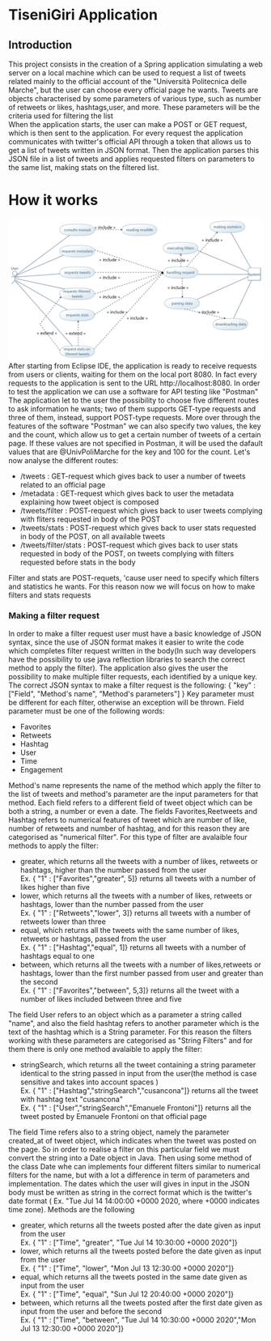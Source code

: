 # TiseniGiri Application
## Introduction
This project consists in the creation of a Spring application simulating a web server on a local machine which can be used to request a list of tweets related mainly to the official account of the "Università Politecnica delle Marche", but the user can choose every  official page he wants.
Tweets are objects characterised by some parameters of various type, such as  number of retweets or likes, hashtags,user, and more. These parameters will be the criteria used for filtering the list  
When the application starts, the user can make a POST or GET request, which is then sent to the application. For every request the application communicates with twitter's official API through a token that allows us to get a list of tweets written in JSON format. Then the application parses this JSON file in a list of tweets and applies requested filters on parameters to the same list, making stats on the filtered list.
# How it works
<img src = UML%20Diagrams/Use%20Case%20diagrams/Use%20Case%20diagram.jpg>
After starting from Eclipse IDE, the application is ready to receive requests from users or clients, waiting for them on the local port 8080. In fact every requests to the application is sent to the URL http://localhost:8080. In order to test the application we can use a software for API testing like "Postman"
The application let to the user the possibility to choose five different routes to ask information he wants; two of them supports GET-type requests and three of them, instead, support POST-type requests. More over through the features of the software "Postman" we can also specify two values, the key and the count, which allow us to get a certain number of tweets of a certain page. If these values are not specified in Postman, it will be used the dafault values that are @UnivPoliMarche for the key and 100 for the count. Let's now analyse the different routes:

 * /tweets : GET-request which gives back to user a number of tweets related to an official page 
 * /metadata : GET-request which gives back to user the metadata explaining how tweet object is composed
 * /tweets/filter : POST-request which gives back to user tweets complying with fliters requested in body of the POST
 * /tweets/stats : POST-request which gives back to user stats requested in body of the POST, on all available tweets
 * /tweets/filter/stats : POST-request which gives back to user stats requested in body of the POST, on tweets complying with filters requested before stats in the body

Filter and stats are POST-requets, 'cause user need to specify which filters and statistics he wants. For this reason now we will focus on how to make filters and stats requests
### Making a filter request
In order to make a filter request user must have a basic knowledge of JSON syntax, since the use of JSON format makes it easier to write the code which completes filter request written in the body(In such way developers have the possibility to use java reflection libraries to search the correct method to apply the filter). The application also gives the user the possibility to make multiple filter requests, each identified by a unique key. The correct JSON syntax to make a filter request is the following:
{
"key" : ["Field", "Method's name", "Method's parameters"]
}
Key parameter must be different for each filter, otherwise an exception will be thrown.
Field parameter must be one of the following words:

* Favorites
* Retweets 
* Hashtag 
* User
* Time
* Engagement

Method's name represents the name of the method which apply the filter to the list of tweets and method's parameter are the input parameters for that method.
Each field refers to a different field of tweet object which can be both a string, a number or even a date. The fields Favorites,Reetweets and Hashtag refers to numerical features of tweet which are number of like, number of retweets and number of hashtag, and for this reason they are categorised as "numerical filter". For this type of filter are avalaible four methods to apply the filter:

- greater, which returns all the tweets with  a number of likes, retweets or hashtags, higher than the number passed from the user    
  Ex. { "1" : ["Favorites","greater", 5]} returns all tweets with a number of likes higher than five
- lower, which returns all the tweets with  a number of likes, retweets or hashtags, lower than the number passed from the user     
  Ex. { "1" : ["Retweets","lower", 3]} returns all tweets with a number of retweets lower than three
- equal, which returns all the tweets with the same number of likes, retweets or hashtags, passed from the user     
  Ex. { "1" : ["Hashtag","equal", 1]} returns all tweets with a number of hashtags equal to one 
- between, which returns all the tweets with a number of likes,retweets or hashtags, lower than the first number passed from user and greater than the second   
  Ex. { "1" : ["Favorites","between", 5,3]} returns all the tweet with a number of likes included between three and five
  
The field User refers to an object which as a parameter a string called "name", and also the field hashtag refers to another parameter which is the text of the hashtag which is a String parameter. For this reason the filters working with these parameters are categorised as "String Filters" and for them there is only one method avalaible to apply the filter:

- stringSearch, which returns all the tweet containing a string parameter identical to the string passed in input from the user(the method is case sensitive and takes into account spaces )                                                                          
  Ex. { "1" : ["Hashtag","stringSearch","cusancona"]} returns all the tweet with hashtag text "cusancona"                       
  Ex. { "1" : ["User","stringSearch","Emanuele Frontoni"]} returns all the tweet posted by Emanuele Frontoni on that official page
  
The field Time refers also to a string object, namely the parameter created_at of tweet object, which indicates when the tweet was posted on the page. So in order to realise a filter on this particular field we must convert the string into a Date object in Java. Then using some method of the class Date whe can implements four different filters similar to numerical filters for the name, but with a lot a difference in term of parameters and implementation. The dates which the user will gives in input in the JSON body must be written as string in the correct format which is the twitter's date format ( Ex. "Tue Jul 14 14:00:00 +0000 2020, where +0000 indicates time zone). Methods are the following

- greater, which returns all the tweets posted after the date given as input from the user                                                 
  Ex. { "1" : ["Time", "greater", "Tue Jul 14 10:30:00 +0000 2020"]}
- lower, which returns all the tweets posted before the date given as input from the user                                                 
  Ex. { "1" : ["Time", "lower", "Mon Jul 13 12:30:00 +0000 2020"]}
- equal, which returns all the tweets posted in the same date given as input from the user                                                 
  Ex. { "1" : ["Time", "equal", "Sun Jul 12 20:40:00 +0000 2020"]}
- between, which returns all the tweets posted after the first date given as input from the user and before the second                                                  
  Ex. { "1" : ["Time", "between", "Tue Jul 14 10:30:00 +0000 2020","Mon Jul 13 12:30:00 +0000 2020"]}
  
  
